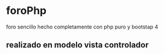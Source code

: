 # foroPhp
foro sencillo hecho completamente con php puro y bootstap 4
## realizado en modelo vista controlador
